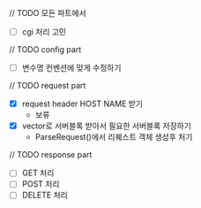 // TODO 모든 파트에서
- [ ] cgi 처리 고민

// TODO config part
- [ ] 변수명 컨벤션에 맞게 수정하기

// TODO request part
- [x] request header HOST NAME 받기
  - 보류
- [x] vector로 서버블록 받아서 필요한 서버블록 저장하기
	- ParseRequest()에서 리퀘스트 객체 생성후 처기

// TODO response part
- [ ] GET 처리
- [ ] POST 처리
- [ ] DELETE 처리